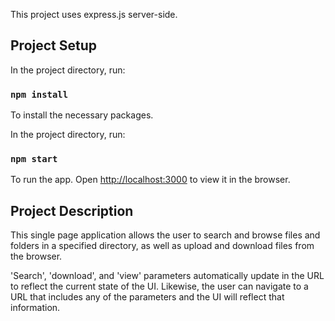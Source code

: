 This project uses express.js server-side.

## Project Setup

In the project directory, run:

### `npm install`

To install the necessary packages.

In the project directory, run:

### `npm start`

To run the app. Open [http://localhost:3000](http://localhost:3000) to view it in the browser.

## Project Description

This single page application allows the user to search and browse files and folders in a specified directory, as well as upload and download files from the browser.

'Search', 'download', and 'view' parameters automatically update in the URL to reflect the current state of the UI. Likewise, the user can navigate to a URL that includes any of the parameters and the UI will reflect that information.
